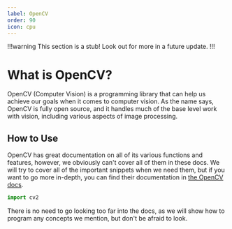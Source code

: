 ```yaml
---
label: OpenCV
order: 90
icon: cpu
---
```

!!!warning
This section is a stub! Look out for more in a future update.
!!!

# What is OpenCV?
OpenCV (Computer Vision) is a programming library that can help us achieve
our goals when it comes to computer vision. As the name says, OpenCV
is fully open source, and it handles much of the base level work with
vision, including various aspects of image processing.

## How to Use
OpenCV has great documentation on all of its various functions and features,
however, we obviously can't cover all of them in these docs. We will try to
cover all of the important snippets when we need them, but if you want to go 
more in-depth, you can find their documentation in
[the OpenCV docs](https://docs.opencv.org/4.x/index.html/).
``` py
import cv2
```
There is no need to go looking too far into the docs, as we will show how
to program any concepts we mention, but don't be afraid to look.
